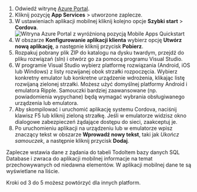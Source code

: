 
1. Odwiedź witrynę [Azure Portal].
2. Kliknij pozycję **App Services** > utworzone zaplecze.
3. W ustawieniach aplikacji mobilnej kliknij kolejno opcje **Szybki start** > **Cordova**.
![Witryna Azure Portal z wyróżnioną pozycją Mobile Apps Quickstart][quickstart]
4. W obszarze **Konfigurowanie aplikacji klienta** wybierz opcję **Utwórz nową aplikację**, a następnie kliknij przycisk **Pobierz**.
2. Rozpakuj pobrany plik ZIP do katalogu na dysku twardym, przejdź do pliku rozwiązań (sln) i otwórz go za pomocą programu Visual Studio.
3. W programie Visual Studio wybierz platformę rozwiązania (Android, iOS lub Windows) z listy rozwijanej obok strzałki rozpoczęcia. Wybierz konkretny emulator lub konkretne urządzenie wdrożenia, klikając listę rozwijaną zielonej strzałki. Możesz użyć domyślnej platformy Android i emulatora Ripple. Samouczki bardziej zaawansowane (np. powiadomienia wypychane) będą wymagać wybrania obsługiwanego urządzenia lub emulatora.
4. Aby skompilować i uruchomić aplikację systemu Cordova, naciśnij klawisz F5 lub kliknij zieloną strzałkę. Jeśli w emulatorze widzisz okno dialogowe zabezpieczeń żądające dostępu do sieci, zaakceptuj je.
5. Po uruchomieniu aplikacji na urządzeniu lub w emulatorze wpisz znaczący tekst w obszarze **Wprowadź nowy tekst**, taki jak *Ukończ samouczek*, a następnie kliknij przycisk **Dodaj**.

Zaplecze wstawia dane z żądania do tabeli TodoItem bazy danych SQL Database i zwraca do aplikacji mobilnej informacje na temat przechowywanych od niedawna elementów. W aplikacji mobilnej dane te są wyświetlane na liście.

Kroki od 3 do 5 możesz powtórzyć dla innych platform.

<!-- Images. -->
[quickstart]: ./media/app-service-mobile-configure-new-backend/quickstart.png

<!-- URLs -->
[Azure Portal]: https://portal.azure.com/
